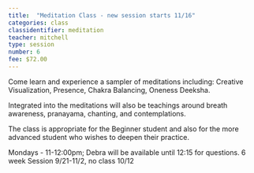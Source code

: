 ```yaml
---
title:  "Meditation Class - new session starts 11/16"
categories: class
classidentifier: meditation
teacher: mitchell
type: session
number: 6
fee: $72.00
---
```

Come learn and experience a sampler of meditations including:
Creative Visualization, Presence, Chakra Balancing, Oneness Deeksha.

Integrated into the meditations will also be teachings around breath awareness, pranayama, chanting, and contemplations.

The class is appropriate for the Beginner student and also for the more advanced student who wishes to deepen their practice.

Mondays - 11-12:00pm; Debra will be available until 12:15 for questions. 6 week Session 9/21-11/2, no class 10/12
